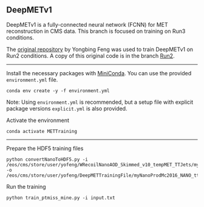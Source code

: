 ## DeepMETv1

DeepMETv1 is a fully-connected neural network (FCNN) for MET reconstruction in CMS data. This branch is focused on training on Run3 conditions.

The [original repository](https://github.com/yongbinfeng/DeepMETTraining) by Yongbing Feng was used to train DeepMETv1 on Run2 conditions. A copy of this original code is in the branch [Run2](https://github.com/DeepMETv2/DeepMETv1/tree/Run2).

---

Install the necessary packages with [MiniConda](https://docs.conda.io/en/latest/miniconda.html). You can use the provided `environment.yml` file.

```
conda env create -y -f environment.yml
```

Note: Using `environment.yml` is recommended, but a setup file with explicit package versions `explicit.yml` is also provided.

Activate the environment

```
conda activate METTraining
```

---

Prepare the HDF5 training files

```
python convertNanoToHDF5.py -i /eos/cms/store/user/yofeng/WRecoilNanoAOD_Skimmed_v10_tempMET_TTJets/myNanoProdMc2016_NANO_2_Skim.root -o /eos/cms/store/user/yofeng/DeepMETTrainingFile/myNanoProdMc2016_NANO_ttbar_2_Skim.h5
```

Run the training

```
python train_ptmiss_mine.py -i input.txt
```
